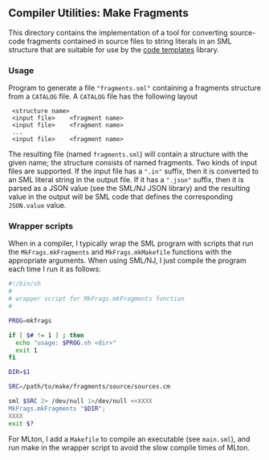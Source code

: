 ## Compiler Utilities: Make Fragments

This directory contains the implementation of a tool for converting
source-code fragments contained in source files to string literals
in an SML structure that are suitable for use by the
[code templates](../../libsrc/CodeTemplates/README.md) library.

### Usage

Program to generate a file `"fragments.sml"` containing a fragments structure
from a `CATALOG` file.  A `CATALOG` file has the following layout

     <structure name>
     <input file>    <fragment name>
     <input file>    <fragment name>
     ...
     <input file>    <fragment name>

The resulting file (named `fragments.sml`) will contain a structure with the given
name; the structure consists of named fragments.  Two kinds of input files are
supported.  If the input file has a `".in"` suffix, then it is converted to an
SML literal string in the output file.  If it has a `".json"` suffix, then it
is parsed as a JSON value (see the SML/NJ JSON library) and the resulting
value in the output will be SML code that defines the corresponding `JSON.value`
value.

### Wrapper scripts

When in a compiler, I typically wrap the SML program with scripts that run
the `MkFrags.mkFragments` and `MkFrags.mkMakefile` functions with the appropriate
arguments.  When using SML/NJ, I just compile the program each time I run it
as follows:

````sh
#!/bin/sh
#
# wrapper script for MkFrags.mkFragments function
#

PROG=mkfrags

if [ $# != 1 ] ; then
  echo "usage: $PROG.sh <dir>"
  exit 1
fi

DIR=$1

SRC=/path/to/make/fragments/source/sources.cm

sml $SRC 2> /dev/null 1>/dev/null <<XXXX
MkFrags.mkFragments "$DIR";
XXXX
exit $?
````

For MLton, I add a `Makefile` to compile an executable (see `main.sml`), and
run make in the wrapper script to avoid the slow compile times of MLton.
